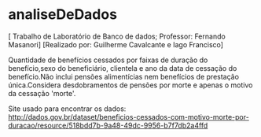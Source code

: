 # analiseDeDados
[ Trabalho de Laboratório de Banco de dados; Professor: Fernando Masanori]
[Realizado por: Guilherme Cavalcante e Iago Francisco]

Quantidade de benefícios cessados por faixas de duração do benefício,sexo do beneficiário, clientela e ano da data de cessação do benefício.Não inclui pensões alimentícias nem benefícios de prestação única.Considera desdobramentos de pensões por morte e apenas o motivo da cessação 'morte'.

Site usado para encontrar os dados: http://dados.gov.br/dataset/beneficios-cessados-com-motivo-morte-por-duracao/resource/518bdd7b-9a48-49dc-9956-b7f7db2a4ffd

